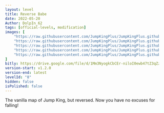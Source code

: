 ```yaml
---
layout: level
title: Reverse Babe
date: 2022-05-20
Author: DolpIn_62
tags: [official-levels, modification]
images: [
    "https://raw.githubusercontent.com/JumpKingPlus/JumpKingPlus.github.io/www/images/workshop/levels/ws8-banner.png",
    "https://raw.githubusercontent.com/JumpKingPlus/JumpKingPlus.github.io/www/images/workshop/levels/ws8-2.png",
    "https://raw.githubusercontent.com/JumpKingPlus/JumpKingPlus.github.io/www/images/workshop/levels/ws8-3.png",
    "https://raw.githubusercontent.com/JumpKingPlus/JumpKingPlus.github.io/www/images/workshop/levels/ws8-4.png",
    "https://raw.githubusercontent.com/JumpKingPlus/JumpKingPlus.github.io/www/images/workshop/levels/ws8-5.png"
]
bitly: https://drive.google.com/file/d/1Mm3NyogkCbCEr-niloI0ewb47tZ3qZzt/view?usp=sharing
version-start: v1.2.0
version-end: latest
levelId: "8"
hidden: false
isPolished: false
---
```


The vanilla map of Jump King, but reversed. Now you have no excuses for falling!
